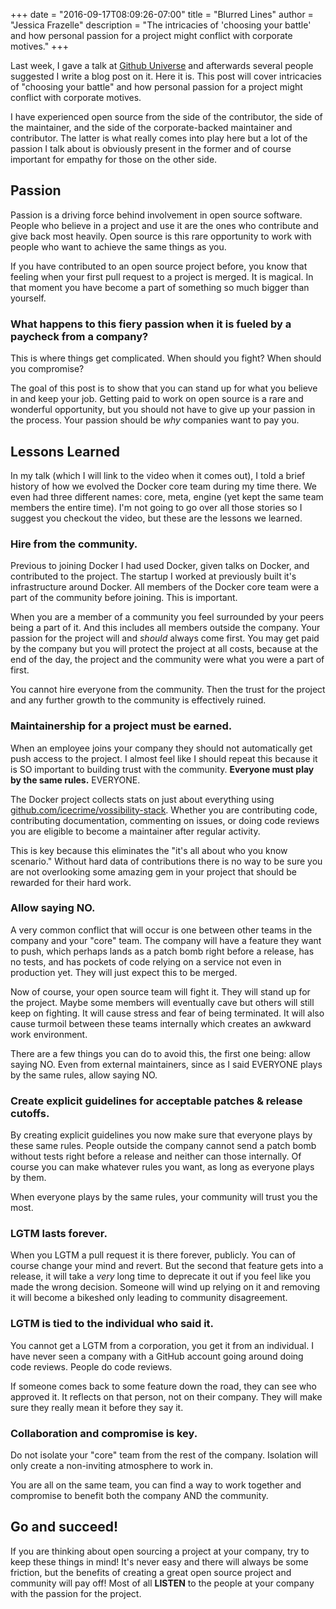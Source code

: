 +++
date = "2016-09-17T08:09:26-07:00"
title = "Blurred Lines"
author = "Jessica Frazelle"
description = "The intricacies of 'choosing your battle' and how personal passion for a project might conflict with corporate motives."
+++

Last week, I gave a talk at [Github Universe](http://githubuniverse.com/program/sessions/#blurry-lines)
and afterwards several people suggested I write a blog post on it. Here it
is. This post will cover intricacies of "choosing your battle" and how personal
passion for a project might conflict with corporate motives.

I have experienced open source from the side of the contributor,
the side of the maintainer,
and the side of the corporate-backed maintainer and contributor. The latter is
what really comes into play here but a lot of the passion I talk about is
obviously present in the former and of course important for empathy for those
on the other side.

## Passion

Passion is a driving force behind involvement in open source software. People
who believe in a project and use it are the ones who contribute and give back
most heavily. Open source is this rare opportunity to work with people who want
to achieve the same things as you.

If you have contributed to an open source project before, you know that feeling
when your first pull request to a project is merged. It is magical. In that
moment you have become a part of something so much bigger than yourself.

### What happens to this fiery passion when it is fueled by a paycheck from a company?

This is where things get complicated. When should you fight? When should you
compromise?

The goal of this post is to show that you can stand up for what you believe in
and keep your job. Getting paid to work on open source is a rare and wonderful
opportunity, but you should not have to give up your passion in the process.
Your passion should be _why_ companies want to pay you.

## Lessons Learned

In my talk (which I will link to the video when it comes out), I told a brief
history of how we evolved the Docker core team during my time there. We even
had three different names: core, meta, engine (yet kept the same team members
the entire time). I'm not going to go over all those stories so I suggest you
checkout the video, but these are the lessons we learned.

### Hire from the community.

Previous to joining Docker I had used Docker, given talks on Docker, and
contributed to the project. The startup I worked at previously built it's
infrastructure around Docker. All members of the Docker core team were a part
of the community before joining. This is important.

When you are a member of a community you feel surrounded by your peers being
a part of it. And this includes all members outside the company. Your passion
for the project will and _should_ always come first. You may get paid by the
company but you will protect the project at all costs, because at the end of
the day, the project and the community were what you were a part of first.

You cannot hire everyone from the community. Then the trust for the project and
any further growth to the community is effectively ruined.

### Maintainership for a project must be earned.

When an employee joins your company they should not automatically get push
access to the project. I almost feel like I should repeat this because it is SO
important to building trust with the community. **Everyone must play by the
same rules.** EVERYONE.

The Docker project collects stats on just about everything using
[github.com/icecrime/vossibility-stack](https://github.com/icecrime/vossibility-stack).
Whether you are contributing code, contributing documentation, commenting on
issues, or doing code reviews you are eligible to become a maintainer after
regular activity.

This is key because this eliminates the "it's all about who you know scenario."
Without hard data of contributions there is no way to be sure you are not
overlooking some amazing gem in your project that should be rewarded for their
hard work.

### Allow saying NO.

A very common conflict that will occur is one between other teams in the
company and your "core" team. The company will have a feature they want to
push, which perhaps lands as a patch bomb right before a release, has no tests,
and has pockets of code relying on a service not even in production yet. They will
just expect this to be merged.

Now of course, your open source team will fight it. They will stand up for the
project. Maybe some members will eventually cave but others will still keep on
fighting. It will cause stress and fear of being terminated. It will also cause
turmoil between these teams internally which creates an awkward work
environment.

There are a few things you can do to avoid this, the first one being: allow
saying NO. Even from external maintainers, since as I said EVERYONE plays by
the same rules, allow saying NO.

### Create explicit guidelines for acceptable patches & release cutoffs.

By creating explicit guidelines you now make sure that everyone plays by these
same rules. People outside the company cannot send a patch bomb
without tests right before a release and neither can those internally. Of
course you can make whatever rules you want, as long as everyone plays by them.

When everyone plays by the same rules, your community will trust you
the most.

### LGTM lasts forever.

When you LGTM a pull request it is there forever, publicly. You can of course
change your mind and revert. But the second that feature gets into
a release, it will take a _very_ long time to deprecate it out if you feel like
you made the wrong decision. Someone will wind up relying on it and removing it
will become a bikeshed only leading to community disagreement.

### LGTM is tied to the individual who said it.

You cannot get a LGTM from a corporation, you get it from an individual. I have
never seen a company with a GitHub account going around doing code reviews.
People do code reviews.

If someone comes back to some feature down the road, they can
see who approved it. It reflects on that person, not on their company.
They will make sure they really mean it before they say it.

### Collaboration and compromise is key.

Do not isolate your "core" team from the rest of the company. Isolation will only
create a non-inviting atmosphere to work in.

You are all on the same team, you can find a way to work together and compromise
to benefit both the company AND the community.

## Go and succeed!

If you are thinking about open sourcing a project at your company, try to keep
these things in mind! It's never easy and there will always be some friction,
but the benefits of creating a great open source project and community will pay off!
Most of all **LISTEN** to the people at your company with the passion for the
project.
